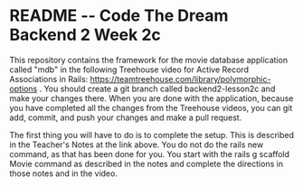 # README -- Code The Dream Backend 2 Week 2c

This repository contains the framework for the movie database application called "mdb" in the following Treehouse video for Active Record Associations in Rails: https://teamtreehouse.com/library/polymorphic-options .  You should create a git branch called backend2-lesson2c and make your changes there.
When you are done with the application, because you have completed all the changes from the Treehouse videos, you can git add, commit, and push your changes and 
make a pull request.

The first thing you will have to do is to complete the setup.  This is described in the Teacher's Notes at the link above.  You do not do the rails new command,
as that has been done for you.  You start with the rails g scaffold Movie command as described in the notes and complete the directions in those notes and in the
video.
